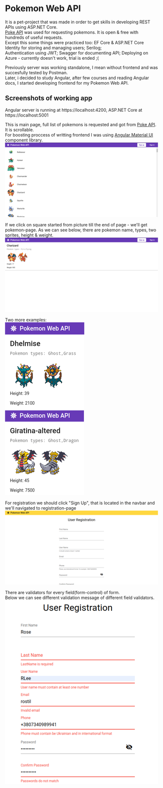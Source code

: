 # Pokemon Web API

  It is a pet-project that was made in order to get skills in developing REST APIs using ASP.NET Core.              
[Poke API](https://pokeapi.co) was used for requesting pokemons. It is open & free with hundreds of useful requests.                     
Except this some things were practiced too: EF Core & ASP.NET Core Identity for storing and managing users; Serilog;               
Authentication using JWT; Swagger for documenting API; Deploying on Azure - currently doesn't work, trial is ended ;(                  
  
  Previously server was working standalone, I mean without frontend and was succesfully tested by Postman.       
Later, i decided to study Angular, after few courses and reading Angular docs, I started developing frontend for my Pokemon Web API.


## Screenshots of working app
Angular server is running at https://localhost:4200, ASP.NET Core at https://localhost:5001 

This is main page, full list of pokemons is requested and got from [Poke API](https://pokeapi.co). It is scrollable.                              
For boosting proccess of writting frontend I was using [Angular Material UI](https://material.angular.io/) component library.
![MainPage](Screenshots/MainPage.png)

If we click on square started from picture till the end of page - we'll get pokemon-page. As we can see below, there are pokemon name, types, two sprites, 
height & weight.
![PokemonPage](Screenshots/PokemonPage.png)

Two more examples:                                                            
![Pokemon1](Screenshots/Pokemon1.png)
![Pokemon2](Screenshots/Pokemon2.png)


For registration we should click "Sign Up", that is located in the navbar and we'll navigated to registration-page
![RegistarationPage](Screenshots/RegistarationPage.png)


There are validators for every field(form-control) of form.                                                                                       
Below we can see different validation message of different field validators.                                                               
![Validation](Screenshots/Validation.png)

